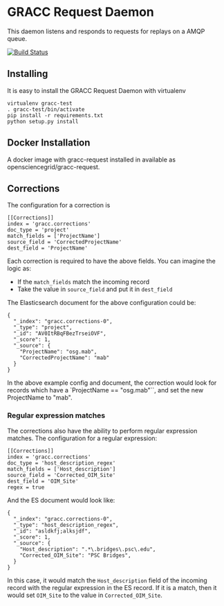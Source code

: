 GRACC Request Daemon
====================

This daemon listens and responds to requests for replays on a AMQP queue.

[![Build Status](https://travis-ci.org/opensciencegrid/gracc-request.svg?branch=master)](https://travis-ci.org/opensciencegrid/gracc-request)

## Installing

It is easy to install the GRACC Request Daemon with virtualenv

    virtualenv gracc-test
    . gracc-test/bin/activate
    pip install -r requirements.txt
    python setup.py install


## Docker Installation

A docker image with gracc-request installed in available as opensciencegrid/gracc-request.  


## Corrections

The configuration for a correction is

    [[Corrections]]
    index = 'gracc.corrections'
    doc_type = 'project'
    match_fields = ['ProjectName']
    source_field = 'CorrectedProjectName'
    dest_field = 'ProjectName'

Each correction is required to have the above fields.  You can imagine the logic as:

* If the `match_fields` match the incoming record
* Take the value in `source_field` and put it in `dest_field`

The Elasticsearch document for the above configuration could be:

    {
      "_index": "gracc.corrections-0",
      "_type": "project",
      "_id": "AV0ItRBqFBezTrseiOVF",
      "_score": 1,
      "_source": {
        "ProjectName": "osg.mab",
        "CorrectedProjectName": "mab"
      }
    }

In the above example config and document, the correction would look for records which have a `ProjectName == "osg.mab"``, and set the new ProjectName to "mab".

### Regular expression matches

The corrections also have the ability to perform regular expression matches.  The configuration for a regular expression:

    [[Corrections]]
    index = 'gracc.corrections'
    doc_type = 'host_description_regex'
    match_fields = ['Host_description']
    source_field = 'Corrected_OIM_Site'
    dest_field = 'OIM_Site'
    regex = true

And the ES document would look like:

    {
      "_index": "gracc.corrections-0",
      "_type": "host_description_regex",
      "_id": "asldkfj;alksjdf",
      "_score": 1,
      "_source": {
        "Host_description": ".*\.bridges\.psc\.edu",
        "Corrected_OIM_Site": "PSC Bridges",
      }
    }

In this case, it would match the `Host_description` field of the incoming record with the regular expression in the ES record.  If it is a match, then it would set `OIM_Site` to the value in `Corrected_OIM_Site`.



